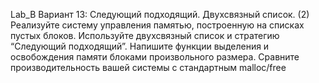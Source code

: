 Lab_B Вариант 13: Следующий подходящий. Двухсвязный список. (2)
Реализуйте систему управления памятью, построенную на списках пустых блоков. Используйте
двухсвязный список и стратегию “Следующий подходящий”.
Напишите функции выделения и освобождения памяти блоками произвольного размера.
Сравните производительность вашей системы с стандартным malloc/free

